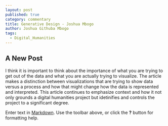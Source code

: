 ```yaml
---
layout: post
published: true
category: commentary
title: Generative Design - Joshua Mbogo
author: Joshua Githuba Mbogo
tags:
  - Digital_Humanities
---
```

## A New Post
I think it is important to think about the importance of what you are trying to get out of the data and what you are actually trying to visualize. The article makes a distinction between visualizations that are trying to show data versus a process and how that might change how the data is represented and interpreted. 
This article continues to emphasize context and how it not only grounds a digital humanities project but idetinifies and controls the project to a significant degree.

Enter text in [Markdown](http://daringfireball.net/projects/markdown/). Use the toolbar above, or click the **?** button for formatting help.
